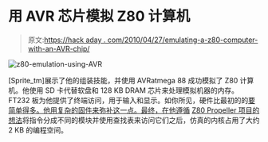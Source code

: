 # 用 AVR 芯片模拟 Z80 计算机

> 原文:[https://hack aday . com/2010/04/27/emulating-a-z80-computer-with-an-AVR-chip/](https://hackaday.com/2010/04/27/emulating-a-z80-computer-with-an-avr-chip/)

![](../Images/7e685f07bfe9661c7fe208bc4e403755.png "z80-emulation-using-AVR")

[Sprite_tm]展示了他的组装技能，并使用 AVRatmega 88 成功模拟了 Z80 计算机。他使用 SD 卡代替软盘和 128 KB DRAM 芯片来处理模拟机器的内存。FT232 板为他提供了终端访问，用于输入和显示。如你所见，硬件比最初的的[要简单得多。他用复杂的固件来弥补这一点。最终，在他遵循](http://hackaday.com/2009/09/07/proto-board-z80-computer/) [Z80 Propeller 项目的想法](http://smarthome.viviti.com/propeller)将指令分成不同的模块并使用查找表来访问它们之后，仿真的内核占用了大约 2 KB 的编程空间。